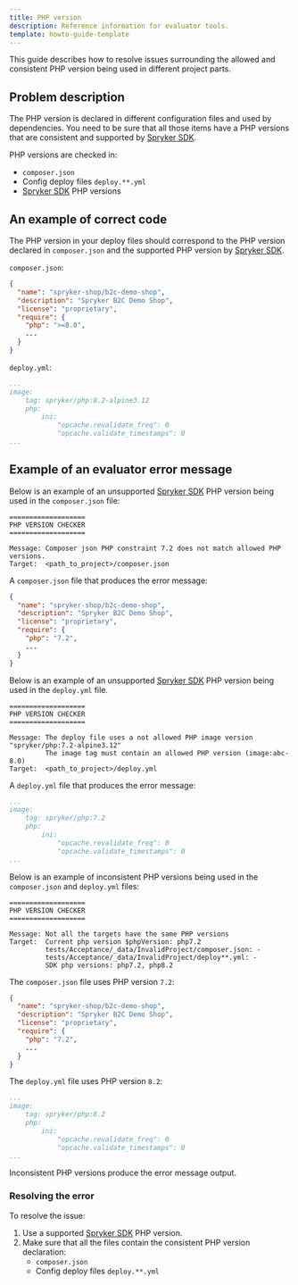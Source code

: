 ```yaml
---
title: PHP version
description: Reference information for evaluator tools.
template: howto-guide-template
---
```


This guide describes how to resolve issues surrounding the allowed and consistent PHP version being used in different project parts.

## Problem description

The PHP version is declared in different configuration files and used by dependencies.
You need to be sure that all those items have a PHP versions that are consistent and supported by [Spryker SDK](https://docs.spryker.com/docs/sdk/dev/spryker-sdk.html).

PHP versions are checked in:
- `composer.json`
- Config deploy files `deploy.**.yml`
- [Spryker SDK](https://docs.spryker.com/docs/sdk/dev/spryker-sdk.html) PHP versions

## An example of correct code

The PHP version in your deploy files should correspond to the PHP version declared in `composer.json` and the supported PHP version by [Spryker SDK](https://docs.spryker.com/docs/sdk/dev/spryker-sdk.html).

`composer.json`:

```json
{
  "name": "spryker-shop/b2c-demo-shop",
  "description": "Spryker B2C Demo Shop",
  "license": "proprietary",
  "require": {
    "php": ">=8.0",
    ...
  }
}
```

`deploy.yml`:

```yaml
...
image:
    tag: spryker/php:8.2-alpine3.12
    php:
        ini:
            "opcache.revalidate_freq": 0
            "opcache.validate_timestamps": 0
...
```

## Example of an evaluator error message

Below is an example of an unsupported [Spryker SDK](https://docs.spryker.com/docs/sdk/dev/spryker-sdk.html) PHP version being used in the `composer.json` file:

```shell
===================
PHP VERSION CHECKER
===================

Message: Composer json PHP constraint 7.2 does not match allowed PHP versions.
Target:  <path_to_project>/composer.json
```

A `composer.json` file that produces the error message:

```json
{
  "name": "spryker-shop/b2c-demo-shop",
  "description": "Spryker B2C Demo Shop",
  "license": "proprietary",
  "require": {
    "php": "7.2",
    ...
  }
}
```

Below is an example of an unsupported [Spryker SDK](https://docs.spryker.com/docs/sdk/dev/spryker-sdk.html) PHP version being used in the `deploy.yml` file.

```shell
===================
PHP VERSION CHECKER
===================

Message: The deploy file uses a not allowed PHP image version "spryker/php:7.2-alpine3.12"
         The image tag must contain an allowed PHP version (image:abc-8.0)
Target:  <path_to_project>/deploy.yml
```

A `deploy.yml` file that produces the error message:

```yaml
...
image:
    tag: spryker/php:7.2
    php:
        ini:
            "opcache.revalidate_freq": 0
            "opcache.validate_timestamps": 0
...
```

Below is an example of inconsistent PHP versions being used in the `composer.json` and `deploy.yml` files:

```shell
===================
PHP VERSION CHECKER
===================

Message: Not all the targets have the same PHP versions
Target:  Current php version $phpVersion: php7.2
         tests/Acceptance/_data/InvalidProject/composer.json: -
         tests/Acceptance/_data/InvalidProject/deploy**.yml: -
         SDK php versions: php7.2, php8.2
```

The `composer.json` file uses PHP version `7.2`:

```json
{
  "name": "spryker-shop/b2c-demo-shop",
  "description": "Spryker B2C Demo Shop",
  "license": "proprietary",
  "require": {
    "php": "7.2",
    ...
  }
}
```

The `deploy.yml` file uses PHP version `8.2`:

```yaml
...
image:
    tag: spryker/php:8.2
    php:
        ini:
            "opcache.revalidate_freq": 0
            "opcache.validate_timestamps": 0
...
```

Inconsistent PHP versions produce the error message output.

### Resolving the error

To resolve the issue:
1. Use a supported [Spryker SDK](https://docs.spryker.com/docs/sdk/dev/spryker-sdk.html) PHP version.
2. Make sure that all the files contain the consistent PHP version declaration:
   - `composer.json`
   - Config deploy files `deploy.**.yml`
